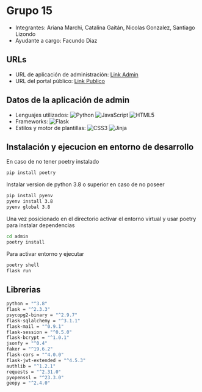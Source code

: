 # Grupo 15

- Integrantes:  Ariana Marchi, Catalina Gaitán, Nicolas Gonzalez, Santiago Lizondo
- Ayudante a cargo: Facundo Diaz

## URLs

- URL de aplicación de administración: [Link Admin](https://admin-grupo15.proyecto2023.linti.unlp.edu.ar/)
- URL del portal público: [Link Publico](https://grupo15.proyecto2023.linti.unlp.edu.ar/)

## Datos de la aplicación de admin
- Lenguajes utilizados: ![Python](https://img.shields.io/badge/python-3670A0?style=for-the-badge&logo=python&logoColor=ffdd54)
![JavaScript](https://img.shields.io/badge/javascript-%23323330.svg?style=for-the-badge&logo=javascript&logoColor=%23F7DF1E) ![HTML5](https://img.shields.io/badge/html5-%23E34F26.svg?style=for-the-badge&logo=html5&logoColor=white)
- Frameworks: ![Flask](https://img.shields.io/badge/flask-%23000.svg?style=for-the-badge&logo=flask&logoColor=white)
- Estilos y motor de plantillas: ![CSS3](https://img.shields.io/badge/css3-%231572B6.svg?style=for-the-badge&logo=css3&logoColor=white) ![Jinja](https://img.shields.io/badge/jinja-white.svg?style=for-the-badge&logo=jinja&logoColor=black)


## Instalación y ejecucion en entorno de desarrollo
En caso de no tener poetry instalado
```bash
pip install poetry
```
Instalar version de python 3.8 o superior en caso de no poseer
```bash
pip install pyenv
pyenv install 3.8
pyenv global 3.8
```
Una vez posicionado en el directorio activar el entorno virtual y usar poetry para instalar dependencias
```bash
cd admin
poetry install
```
Para activar entorno y ejecutar
```bash
poetry shell
flask run
```

## Librerias
```bash
python = "^3.8"
flask = "^2.3.3"
psycopg2-binary = "^2.9.7"
flask-sqlalchemy = "^3.1.1"
flask-mail = "^0.9.1"
flask-session = "^0.5.0"
flask-bcrypt = "^1.0.1"
jsonfy = "^0.4"
faker = "^19.6.2"
flask-cors = "^4.0.0"
flask-jwt-extended = "^4.5.3"
authlib = "^1.2.1"
requests = "^2.31.0"
pyopenssl = "^23.3.0"
geopy = "^2.4.0"
```



